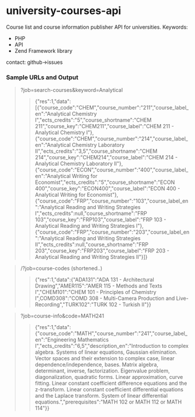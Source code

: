 # university-courses-api
Course list and course information publisher API for universities.
Keywords:
- PHP
- API
- Zend Framework library

contact: github->issues

### Sample URLs and Output

> ?job=search-courses&keyword=Analytical
>>  {"res":1,"data":[{"course_code":"CHEM","course_number":"211","course_label_en":"Analytical Chemistry I","ects_credits":"5","course_shortname":"CHEM 211","course_key":"CHEM211","course_label":"CHEM 211 - Analytical Chemistry I"},{"course_code":"CHEM","course_number":"214","course_label_en":"Analytical Chemistry Laboratory II","ects_credits":"3,5","course_shortname":"CHEM 214","course_key":"CHEM214","course_label":"CHEM 214 - Analytical Chemistry Laboratory II"},{"course_code":"ECON","course_number":"400","course_label_en":"Analytical Writing for Economist","ects_credits":"5","course_shortname":"ECON 400","course_key":"ECON400","course_label":"ECON 400 - Analytical Writing for Economist"},{"course_code":"FRP","course_number":"103","course_label_en":"Analytical Reading and Writing Strategies I","ects_credits":null,"course_shortname":"FRP 103","course_key":"FRP103","course_label":"FRP 103 - Analytical Reading and Writing Strategies I"},{"course_code":"FRP","course_number":"203","course_label_en":"Analytical Reading and Writing Strategies II","ects_credits":null,"course_shortname":"FRP 203","course_key":"FRP203","course_label":"FRP 203 - Analytical Reading and Writing Strategies II"}]}

> /?job=course-codes (shortened..)
>> {"res":1,"data":{"ADA131":"ADA 131 - Architectural Drawing","AMER115":"AMER 115 - Methods and Texts I","CHEM101":"CHEM 101 - Principles of Chemistry I",COMD308":"COMD 308 - Multi-Camera Production and Live-Recording","TURK102":"TURK 102 - Turkish II"}}


> ?job=course-info&code=MATH241
>> {"res":1,"data":{"course_code":"MATH","course_number":"241","course_label_en":"Engineering Mathematics I","ects_credits":"6,5","description_en":"Introduction to complex algebra. Systems of linear equations, Gaussian elimination. Vector spaces and their extension to complex case, linear dependence\/independence, bases. Matrix algebra, determinant, inverse, factorization. Eigenvalue problem, diagonalization, quadratic forms. Linear approximation, curve fitting. Linear constant coefficient difference equations and the z-transform. Linear constant coefficient differential equations and the Laplace transform. System of linear differential equations.","prerequisites":"MATH 102 or MATH 112 or MATH 114"}}